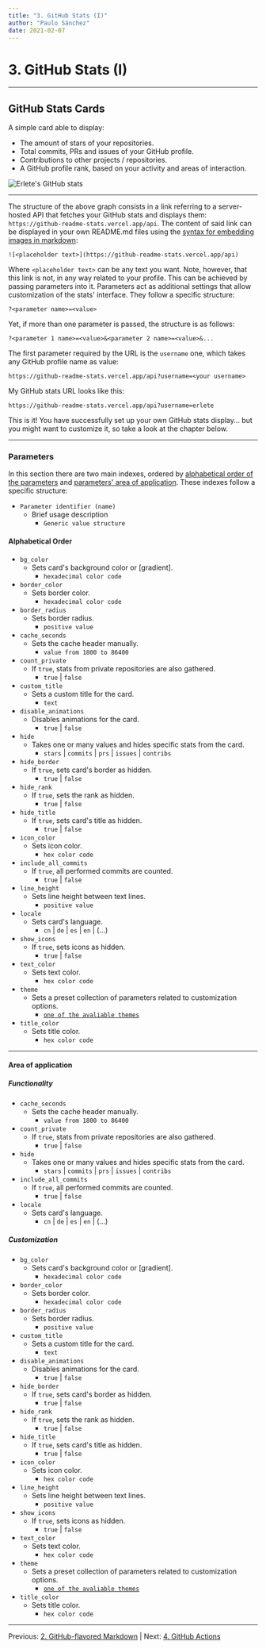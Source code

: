 ```yaml
---
title: "3. GitHub Stats (I)"
author: "Paulo Sánchez"
date: 2021-02-07
---
```


# 3. GitHub Stats (I)

***

## GitHub Stats Cards

A simple card able to display:

* The amount of stars of your repositories.
* Total commits, PRs and issues of your GitHub profile.
* Contributions to other projects / repositories.
* A GitHub profile rank, based on your activity and areas of interaction.

![Erlete's GitHub stats](https://github-readme-stats.vercel.app/api?username=erlete)

***

The structure of the above graph consists in a link referring to a server-hosted API that fetches your GitHub stats and displays them: `https://github-readme-stats.vercel.app/api`. The content of said link can be displayed in your own README.md files using the [syntax for embedding images in markdown](https://erlete.github.io/github-customization-guide/guides/markdown-guide.html#image-links):

`![<placeholder text>](https://github-readme-stats.vercel.app/api)`

Where `<placeholder text>` can be any text you want. Note, however, that this link is not, in any way related to your profile. This can be achieved by passing parameters into it. Parameters act as additional settings that allow customization of the stats' interface. They follow a specific structure:

`?<parameter name>=<value>`

Yet, if more than one parameter is passed, the structure is as follows:

`?<parameter 1 name>=<value>&<parameter 2 name>=<value>&...`

The first parameter required by the URL is the `username` one, which takes any GitHub profile name as value:

`https://github-readme-stats.vercel.app/api?username=<your username>`

My GitHub stats URL looks like this:

`https://github-readme-stats.vercel.app/api?username=erlete`

This is it! You have successfully set up your own GitHub stats display... but you might want to customize it, so take a look at the chapter below.

***

### Parameters

In this section there are two main indexes, ordered by [alphabetical order of the parameters](https://erlete.github.io/github-customization-guide/guides/stats-guide-1.html#alphabetical-order) and [parameters' area of application](https://erlete.github.io/github-customization-guide/guides/stats-guide-1.html#area-of-application). These indexes follow a specific structure:

* `Parameter identifier (name)`
	* Brief usage description
		* `Generic value structure`

#### Alphabetical Order

* `bg_color`
	* Sets card's background color or [gradient].
		* `hexadecimal color code`
* `border_color`
	* Sets border color.
		* `hexadecimal color code`
* `border_radius`
	* Sets border radius.
		* `positive value`
* `cache_seconds`
	* Sets the cache header manually.
		* `value from 1800 to 86400`
* `count_private`
	* If `true`, stats from private repositories are also gathered.
		* `true` \| `false`
* `custom_title`
	* Sets a custom title for the card.
		* `text`
* `disable_animations`
	* Disables animations for the card.
		* `true` \| `false`
* `hide`
	* Takes one or many values and hides specific stats from the card.
		* `stars` \| `commits` \| `prs` \| `issues` \| `contribs`
* `hide_border`
	* If `true`, sets card's border as hidden.
		* `true` \| `false`
* `hide_rank`
	* If `true`, sets the rank as hidden.
		* `true` \| `false`
* `hide_title`
	* If `true`, sets card's title as hidden.
		* `true` \| `false`
* `icon_color`
	* Sets icon color.
		* `hex color code`
* `include_all_commits`
	* If `true`, all performed commits are counted.
		* `true` \| `false`
* `line_height`
	* Sets line height between text lines.
		* `positive value`
* `locale`
	* Sets card's language.
		* `cn` \| `de` \| `es` \| `en` \| (...)
* `show_icons`
	* If `true`, sets icons as hidden.
		* `true` \| `false`
* `text_color`
	* Sets text color.
		* `hex color code`
* `theme`
	* Sets a preset collection of parameters related to customization options.
		* [`one of the avaliable themes`](https://github.com/anuraghazra/github-readme-stats/blob/master/themes/README.md#stats)
* `title_color`
	* Sets title color.
		* `hex color code`

***

#### Area of application

##### Functionality

* `cache_seconds`
	* Sets the cache header manually.
		* `value from 1800 to 86400`
* `count_private`
	* If `true`, stats from private repositories are also gathered.
		* `true` \| `false`
* `hide`
	* Takes one or many values and hides specific stats from the card.
		* `stars` \| `commits` \| `prs` \| `issues` \| `contribs`
* `include_all_commits`
	* If `true`, all performed commits are counted.
		* `true` \| `false`
* `locale`
	* Sets card's language.
		* `cn` \| `de` \| `es` \| `en` \| (...)

##### Customization

* `bg_color`
	* Sets card's background color or [gradient].
		* `hexadecimal color code`
* `border_color`
	* Sets border color.
		* `hexadecimal color code`
* `border_radius`
	* Sets border radius.
		* `positive value`
* `custom_title`
	* Sets a custom title for the card.
		* `text`
* `disable_animations`
	* Disables animations for the card.
		* `true` \| `false`
* `hide_border`
	* If `true`, sets card's border as hidden.
		* `true` \| `false`
* `hide_rank`
	* If `true`, sets the rank as hidden.
		* `true` \| `false`
* `hide_title`
	* If `true`, sets card's title as hidden.
		* `true` \| `false`
* `icon_color`
	* Sets icon color.
		* `hex color code`
* `line_height`
	* Sets line height between text lines.
		* `positive value`
* `show_icons`
	* If `true`, sets icons as hidden.
		* `true` \| `false`
* `text_color`
	* Sets text color.
		* `hex color code`
* `theme`
	* Sets a preset collection of parameters related to customization options.
		* [`one of the avaliable themes`](https://github.com/anuraghazra/github-readme-stats/blob/master/themes/README.md#stats)
* `title_color`
	* Sets title color.
		* `hex color code`

***

Previous: [2. GitHub-flavored Markdown](https://erlete.github.io/github-customization-guide/guides/markdown-guide.html) | Next: [4. GitHub Actions](https://erlete.github.io/github-customization-guide/guides/actions-guide.html)
